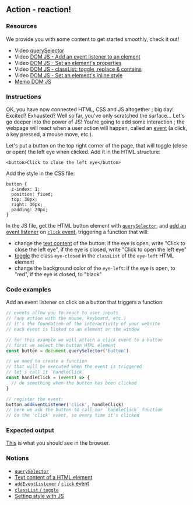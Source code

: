 ## Action - reaction!

### Resources

We provide you with some content to get started smoothly, check it out!

- Video [querySelector](https://www.youtube.com/watch?v=m34qd7aGMBo&list=PLHyAJ_GrRtf979iZZ1N3qYMfsPj9PCCrF&index=12)
- Video [DOM JS - Add an event listener to an element](https://www.youtube.com/watch?v=ydRv338Fl8Y)
- Video [DOM JS - Set an element's properties](https://www.youtube.com/watch?v=4O6zSVR0ufw&list=PLHyAJ_GrRtf979iZZ1N3qYMfsPj9PCCrF&index=14)
- Video [DOM JS - classList: toggle, replace & contains](https://www.youtube.com/watch?v=amEBcoTYw0s&list=PLHyAJ_GrRtf979iZZ1N3qYMfsPj9PCCrF&index=20)
- Video [DOM JS - Set an element's inline style](https://www.youtube.com/watch?v=pxlYKvju1z8&list=PLHyAJ_GrRtf979iZZ1N3qYMfsPj9PCCrF&index=15)
- [Memo DOM JS](https://github.com/nan-academy/js-training/blob/gh-pages/examples/dom.js)

### Instructions

OK, you have now connected HTML, CSS and JS altogether ; big day! Excited? Exhausted?
Well so far, you've only scratched the surface... Let's go deeper into the power of JS! You're going to add some interaction ; the webpage will react when a user action will happen, called an [event](https://developer.mozilla.org/en-US/docs/Web/Events) (a click, a key pressed, a mouse move, etc.).

Let's put a button on the top right corner of the page, that will toggle (close or open) the left eye when clicked.
Add it in the HTML structure:

```
<button>Click to close the left eye</button>
```

Add the style in the CSS file:

```
button {
  z-index: 1;
  position: fixed;
  top: 30px;
  right: 30px;
  padding: 20px;
}
```

In the JS file, get the HTML button element with [`querySelector`](https://developer.mozilla.org/en-US/docs/Web/API/Document/querySelector), and [add an event listener](https://developer.mozilla.org/en-US/docs/Web/API/EventTarget/addEventListener) on [`click` event](https://developer.mozilla.org/en-US/docs/Web/API/Element/click_event#javascript), triggering a function that will:

- change the [text content](https://developer.mozilla.org/en-US/docs/Web/API/Node/textContent) of the button: if the eye is open, write "Click to close the left eye", if the eye is closed, write "Click to open the left eye"
- [toggle](https://css-tricks.com/snippets/javascript/the-classlist-api/) the class `eye-closed` in the `classList` of the `eye-left` HTML element
- change the background color of the `eye-left`: if the eye is open, to "red", if the eye is closed, to "black"

### Code examples

Add an event listener on click on a button that triggers a function:

```js
// events allow you to react to user inputs
// (any action with the mouse, keyboard, etc.)
// it's the foundation of the interactivity of your website
// each event is linked to an element or the window

// for this example we will attach a click event to a button
// first we select the button HTML element
const button = document.querySelector('button')

// we need to create a function
// that will be executed when the event is triggered
// let's call it `handleClick`
const handleClick = (event) => {
  // do semething when the button has been clicked
}

// register the event:
button.addEventListener('click', handleClick)
// here we ask the button to call our `handleClick` function
// on the 'click' event, so every time it's clicked
```

### Expected output

[This](https://youtu.be/Wkar5SmswDo) is what you should see in the browser.

### Notions

- [`querySelector`](https://developer.mozilla.org/en-US/docs/Web/API/Document/querySelector)
- [Text content of a HTML element](https://developer.mozilla.org/en-US/docs/Web/API/Node/textContent)
- [`addEventListener`](https://developer.mozilla.org/en-US/docs/Web/API/EventTarget/addEventListener) / [`click` event](https://developer.mozilla.org/en-US/docs/Web/API/Element/click_event#javascript)
- [`classList` / `toggle`](https://css-tricks.com/snippets/javascript/the-classlist-api/)
- [Setting style with JS](https://developer.mozilla.org/en-US/docs/Web/API/ElementCSSInlineStyle/style#setting_styles)
